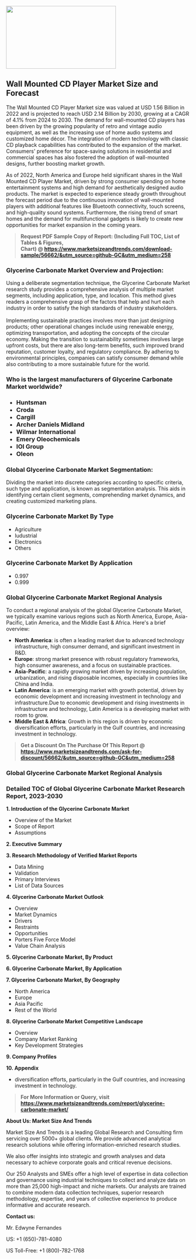<p><img class="alignnone size-medium wp-image-20088" src="https://ffe5etoiles.com/wp-content/uploads/2024/12/MST1-300x171.png" alt="" width="300" height="171" /></p><h2>Wall Mounted CD Player Market Size and Forecast</h2><p>The Wall Mounted CD Player Market size was valued at USD 1.56 Billion in 2022 and is projected to reach USD 2.14 Billion by 2030, growing at a CAGR of 4.1% from 2024 to 2030. The demand for wall-mounted CD players has been driven by the growing popularity of retro and vintage audio equipment, as well as the increasing use of home audio systems and customized home décor. The integration of modern technology with classic CD playback capabilities has contributed to the expansion of the market. Consumers' preference for space-saving solutions in residential and commercial spaces has also fostered the adoption of wall-mounted designs, further boosting market growth.</p><p>As of 2022, North America and Europe held significant shares in the Wall Mounted CD Player Market, driven by strong consumer spending on home entertainment systems and high demand for aesthetically designed audio products. The market is expected to experience steady growth throughout the forecast period due to the continuous innovation of wall-mounted players with additional features like Bluetooth connectivity, touch screens, and high-quality sound systems. Furthermore, the rising trend of smart homes and the demand for multifunctional gadgets is likely to create new opportunities for market expansion in the coming years.</p></p><blockquote id="" class=""><strong>Request PDF Sample Copy of Report: (Including Full TOC, List of Tables &amp; Figures, Chart)&nbsp;@&nbsp;<strong><a href="https://www.marketsizeandtrends.com/download-sample/56662/&utm_source=github-GC&utm_medium=258" target="_blank">https://www.marketsizeandtrends.com/download-sample/56662/&utm_source=github-GC&utm_medium=258</a></strong></strong></blockquote><h3 id="" class="">Glycerine Carbonate Market&nbsp;Overview and Projection:</h3><p id="" class="">Using a deliberate segmentation technique, the Glycerine Carbonate Market research study provides a comprehensive analysis of multiple market segments, including application, type, and location. This method gives readers a comprehensive grasp of the factors that help and hurt each industry in order to satisfy the high standards of industry stakeholders. <br /> <br />Implementing sustainable practices involves more than just designing products; other operational changes include using renewable energy, optimizing transportation, and adopting the concepts of the circular economy. Making the transition to sustainability sometimes involves large upfront costs, but there are also long-term benefits, such improved brand reputation, customer loyalty, and regulatory compliance. By adhering to environmental principles, companies can satisfy consumer demand while also contributing to a more sustainable future for the world.</p><h3 id="" class="">Who is the largest manufacturers of&nbsp;Glycerine Carbonate Market worldwide?</h3><h3 class=""><p><ul><li>Huntsman </li><li> Croda </li><li> Cargill </li><li> Archer Daniels Midland </li><li> Wilmar International </li><li> Emery Oleochemicals </li><li> IOI Group </li><li> Oleon</li></ul></p></h3><h3 id="" class="">Global&nbsp;Glycerine Carbonate Market Segmentation:</h3><p id="" class="">Dividing the market into discrete categories according to specific criteria, such type and application, is known as segmentation analysis. This aids in identifying certain client segments, comprehending market dynamics, and creating customized marketing plans.</p><h3 id="" class="">Glycerine Carbonate Market&nbsp;By Type</h3><p><p><ul><li>Agriculture </li><li> Iudustrial </li><li> Electronics </li><li> Others</p></li></ul></p></p><h3 id="" class="">Glycerine Carbonate Market&nbsp;By Application</h3><p class=""><p><ul><li>0.997 </li><li> 0.999</li></ul></p></p><h3 id="" class="">Global Glycerine Carbonate Market Regional Analysis</h3><p id="" class="">To conduct a regional analysis of the global Glycerine Carbonate Market, we typically examine various regions such as North America, Europe, Asia-Pacific, Latin America, and the Middle East &amp; Africa. Here's a brief overview:</p><ul><li><strong>North America</strong>: is often a leading market due to advanced technology infrastructure, high consumer demand, and significant investment in R&amp;D.</li><li><strong>Europe</strong>: strong market presence with robust regulatory frameworks, high consumer awareness, and a focus on sustainable practices.</li><li><strong>Asia-Pacific</strong>: a rapidly growing market driven by increasing population, urbanization, and rising disposable incomes, especially in countries like China and India.</li><li><strong>Latin America</strong>: is an emerging market with growth potential, driven by economic development and increasing investment in technology and infrastructure.Due to economic development and rising investments in infrastructure and technology, Latin America is a developing market with room to grow.</li><li><strong>Middle East &amp; Africa</strong>: Growth in this region is driven by economic diversification efforts, particularly in the Gulf countries, and increasing investment in technology.</li></ul><blockquote id="" class=""><strong>Get a Discount On The Purchase Of This Report @ <strong><a href="https://www.marketsizeandtrends.com/ask-for-discount/56662/&utm_source=github-GC&utm_medium=258" target="_blank">https://www.marketsizeandtrends.com/ask-for-discount/56662/&utm_source=github-GC&utm_medium=258</a></strong></strong></blockquote><h3 id="" class="">Global Glycerine Carbonate Market Regional Analysis</h3><h3 id="" class="">Detailed TOC of Global Glycerine Carbonate Market Research Report, 2023-2030</h3><p id="" class=""><strong>1. Introduction of the Glycerine Carbonate Market</strong></p><ul><li>Overview of the Market</li><li>Scope of Report</li><li>Assumptions</li></ul><p id="" class=""><strong>2. Executive Summary</strong></p><p id="" class=""><strong>3. Research Methodology of Verified Market Reports</strong></p><ul><li>Data Mining</li><li>Validation</li><li>Primary Interviews</li><li>List of Data Sources</li></ul><p id="" class=""><strong>4. Glycerine Carbonate Market Outlook</strong></p><ul><li>Overview</li><li>Market Dynamics</li><li>Drivers</li><li>Restraints</li><li>Opportunities</li><li>Porters Five Force Model</li><li>Value Chain Analysis</li></ul><p id="" class=""><strong>5. Glycerine Carbonate Market, By Product</strong></p><p id="" class=""><strong>6. Glycerine Carbonate Market, By Application</strong></p><p id="" class=""><strong>7. Glycerine Carbonate Market, By Geography</strong></p><ul><li>North America</li><li>Europe</li><li>Asia Pacific</li><li>Rest of the World</li></ul><p id="" class=""><strong>8. Glycerine Carbonate Market Competitive Landscape</strong></p><ul><li>Overview</li><li>Company Market Ranking</li><li>Key Development Strategies</li></ul><p id="" class=""><strong>9. Company Profiles</strong></p><p id="" class=""><strong>10. Appendix</strong></p><ul><li>diversification efforts, particularly in the Gulf countries, and increasing investment in technology.</li></ul><blockquote id="" class=""><strong>For More Information or Query, visit <strong><strong><a href="https://www.marketsizeandtrends.com/report/glycerine-carbonate-market/" target="_blank">https://www.marketsizeandtrends.com/report/glycerine-carbonate-market/</a></strong></strong></strong></blockquote><p id="" class=""><strong>About Us: Market Size And Trends</strong></p><p id="" class="">Market Size And Trends is a leading Global Research and Consulting firm servicing over 5000+ global clients. We provide advanced analytical research solutions while offering information-enriched research studies.</p><p id="" class="">We also offer insights into strategic and growth analyses and data necessary to achieve corporate goals and critical revenue decisions.</p><p id="" class="">Our 250 Analysts and SMEs offer a high level of expertise in data collection and governance using industrial techniques to collect and analyze data on more than 25,000 high-impact and niche markets. Our analysts are trained to combine modern data collection techniques, superior research methodology, expertise, and years of collective experience to produce informative and accurate research.</p><p id="" class=""><strong>Contact us:</strong></p><p id="" class="">Mr. Edwyne Fernandes</p><p id="" class="">US: +1 (650)-781-4080</p><p id="" class="">US Toll-Free: +1 (800)-782-1768</p>
